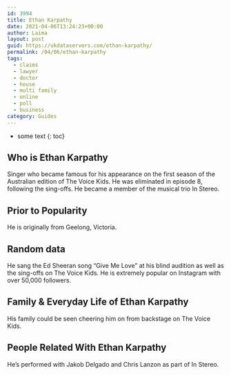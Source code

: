 ```yaml
---
id: 3994
title: Ethan Karpathy
date: 2021-04-06T13:24:23+00:00
author: Laima
layout: post
guid: https://ukdataservers.com/ethan-karpathy/
permalink: /04/06/ethan-karpathy
tags:
  - claims
  - lawyer
  - doctor
  - house
  - multi family
  - online
  - poll
  - business
category: Guides
---
```


* some text
{: toc}


## Who is Ethan Karpathy
                  
                  
                  
Singer who became famous for his appearance on the first season of the Australian edition of The Voice Kids. He was eliminated in episode 8, following the sing-offs. He became a member of the musical trio In Stereo. 
                  
              
            
              
            
                
                
                
## Prior to Popularity
                  
                  
                  
He is originally from Geelong, Victoria. 
                  
              
            
              
            
                
                
                
## Random data
                  
                  
                  
He sang the Ed Sheeran song &#8220;Give Me Love&#8221; at his blind audition as well as the sing-offs on The Voice Kids. He is extremely popular on Instagram with over 50,000 followers. 
                  
              
            
              
            
                
                
                
## Family & Everyday Life of Ethan Karpathy
                  
                  
                  
His family could be seen cheering him on from backstage on The Voice Kids. 
                  
              
            
              
            
                
                
                
## People Related With Ethan Karpathy
                  
                  
                  
He&#8217;s performed with Jakob Delgado and Chris Lanzon as part of In Stereo. 
                  
              
            
              
            
                
              
            
              
              
            
            
              
            
          
          
          